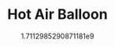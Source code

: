 ---
title: "Hot Air Balloon"
date: 1711298529.0871181
image: "img/balloon-6.jpeg"
description: "Hand Beaded Hot-Air Balloon. Color change LED with remote"
draft: true
---